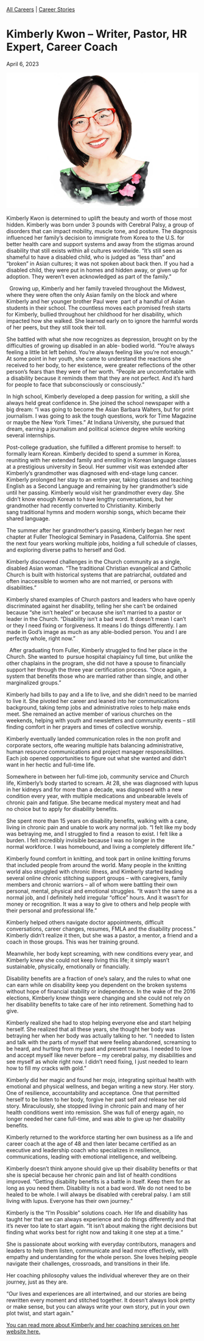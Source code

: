 [//]: # (title: Kimberly Kwon – Writer, Pastor, HR Expert, Career Coach)
[//]: # (url: https://madamambition.com/kimberly-kwon/)
[//]: # (filename: kimberly-kwon.md)
[//]: # (main_image: /articles/images/29-scaled.jpg)

[All Careers](https://madamambition.com/category/career-stories/all-careers/) | [Career Stories](https://madamambition.com/category/career-stories/)

Kimberly Kwon – Writer, Pastor, HR Expert, Career Coach
=======================================================

April 6, 2023

![Kimberly Kwon](/articles/images/29-scaled.jpg "Kimberly Kwon")

Kimberly Kwon is determined to uplift the beauty and worth of those most hidden. Kimberly was born under 3 pounds with Cerebral Palsy, a group of disorders that can impact mobility, muscle tone, and posture. The diagnosis influenced her family’s decision to immigrate from Korea to the U.S. for better health care and support systems and away from the stigmas around disability that still exists within all cultures worldwide. “It’s still seen as shameful to have a disabled child, who is judged as “less than” and “broken” in Asian cultures; it was not spoken about back then. If you had a disabled child, they were put in homes and hidden away, or given up for adoption. They weren’t even acknowledged as part of the family.”

  Growing up, Kimberly and her family traveled throughout the Midwest, where they were often the only Asian family on the block and where Kimberly and her younger brother Paul were  part of a handful of Asian students in their school. The countless moves each promised fresh starts for Kimberly, bullied throughout her childhood for her disability, which impacted how she walked. She learned early on to ignore the harmful words of her peers, but they still took their toll.

She battled with what she now recognizes as depression, brought on by the difficulties of growing up disabled in an able- bodied world. “You’re always feeling a little bit left behind. You’re always feeling like you’re not enough.” At some point in her youth, she came to understand the reactions she received to her body, to her existence, were greater reflections of the other person’s fears than they were of her worth. “People are uncomfortable with a disability because it reminds them that they are not perfect. And it’s hard for people to face that subconsciously or consciously.”

In high school, Kimberly developed a deep passion for writing, a skill she always held great confidence in. She joined the school newspaper with a big dream: “I was going to become the Asian Barbara Walters, but for print journalism. I was going to ask the tough questions, work for Time Magazine or maybe the New York Times.” At Indiana University, she pursued that dream, earning a journalism and political science degree while working several internships.

Post-college graduation, she fulfilled a different promise to herself: to formally learn Korean. Kimberly decided to spend a summer in Korea, reuniting with her extended family and enrolling in Korean language classes at a prestigious university in Seoul. Her summer visit was extended after Kimberly’s grandmother was diagnosed with end-stage lung cancer. Kimberly prolonged her stay to an entire year, taking classes and teaching English as a Second Language and remaining by her grandmother’s side until her passing. Kimberly would visit her grandmother every day. She didn’t know enough Korean to have lengthy conversations, but her grandmother had recently converted to Christianity. Kimberly sang traditional hymns and modern worship songs, which became their shared language.

The summer after her grandmother‘s passing, Kimberly began her next chapter at Fuller Theological Seminary in Pasadena, California. She spent the next four years working multiple jobs, holding a full schedule of classes, and exploring diverse paths to herself and God.

Kimberly discovered challenges in the Church community as a single, disabled Asian woman. “The traditional Christian evangelical and Catholic Church is built with historical systems that are patriarchal, outdated and often inaccessible to women who are not married, or persons with disabilities.”

Kimberly shared examples of Church pastors and leaders who have openly discriminated against her disability, telling her she can’t be ordained because “she isn’t healed” or because she isn’t married to a pastor or leader in the Church. “Disability isn’t a bad word. It doesn’t mean I can’t or they I need fixing or forgiveness. It means I do things differently. I am made in God’s image as much as any able-bodied person. You and I are perfectly whole, right now.”

  After graduating from Fuller, Kimberly struggled to find her place in the Church. She wanted to  pursue hospital chaplaincy full time, but unlike the other chaplains in the program, she did not have a spouse to financially support her through the three year certification process. “Once again, a system that benefits those who are married rather than single, and other marginalized groups.”

Kimberly had bills to pay and a life to live, and she didn’t need to be married to live it. She pivoted her career and leaned into her communications background, taking temp jobs and administrative roles to help make ends meet. She remained an active member of various churches on the weekends, helping with youth and newsletters and community events – still finding comfort in her prayers and times of collective worship.

Kimberly eventually landed communication roles in the non profit and corporate sectors, ofte wearing multiple hats balancing administrative, human resource communications and project manager responsibilities. Each job opened opportunities to figure out what she wanted and didn’t want in her hectic and full-time life.

Somewhere in between her full-time job, community service and Church life, Kimberly’s body started to scream. At 28, she was diagnosed with lupus in her kidneys and for more than a decade, was diagnosed with a new condition every year, with multiple medications and unbearable levels of chronic pain and fatigue. She became medical mystery meat and had no choice but to apply for disability benefits.

She spent more than 15 years on disability benefits, walking with a cane, living in chronic pain and unable to work any normal job. “I felt like my body was betraying me, and I struggled to find a  reason to exist. I felt like a burden. I felt incredibly invisible because I was no longer in the normal workforce. I was homebound, and living a completely different life.”

Kimberly found comfort in knitting, and took part in online knitting forums that included people from around the world. Many people in the knitting world also struggled with chronic illness, and Kimberly started leading several online chronic stitching support groups – with caregivers, family members and chronic warriors – all of whom were battling their own personal, mental, physical and emotional struggles. “It wasn’t the same as a normal job, and I definitely held irregular “office” hours. And it wasn’t for money or recognition. It was a way to give to others and help people with their personal and professional life.”

Kimberly helped others navigate doctor appointments, difficult conversations, career changes, resumes, FMLA and the disability process.” Kimberly didn’t realize it then, but she was a pastor, a mentor, a friend and a coach in those groups. This was her training ground.

Meanwhile, her body kept screaming, with new conditions every year, and Kimberly knew she could not keep living this life; it simply wasn’t sustainable, physically, emotionally or financially.

Disability benefits are a fraction of one’s salary, and the rules to what one can earn while on disability keep you dependent on the broken systems without hope of financial stability or independence. In the wake of the 2016 elections, Kimberly knew things were changing and she could not rely on her disability benefits to take care of her into retirement. Something had to give.

Kimberly realized she had to stop helping everyone else and start helping herself. She realized that all these years, she thought her body was betraying her when her body was actually talking to her. “I needed to listen and talk with the parts of myself that were feeling abandoned, screaming to be heard, and hurting from my past and present traumas. I needed to love and accept myself like never before – my cerebral palsy, my disabilities and see myself as whole right now. I didn’t need fixing, I just needed to learn how to fill my cracks with gold.”

Kimberly did her magic and found her mojo, integrating spiritual health with emotional and physical wellness, and began writing a new story. Her story. One of resilience, accountability and acceptance. One that permitted herself to be listen to her body, forgive her past self and release her old story. Miraculously, she stopped living in chronic pain and many of her health conditions went into remission. She was full of energy again, no longer needed her cane full-time, and was able to give up her disability benefits.

Kimberly returned to the workforce starting her own business as a life and career coach at the age of 48 and then later became certified as an executive and leadership coach who specializes in resilience, communications, leading with emotional intelligence, and wellbeing.

Kimberly doesn’t think anyone should give up their disability benefits or that she is special because her chronic pain and list of health conditions improved. “Getting disability benefits is a battle in itself. Keep them for as long as you need them. Disability is not a bad word. We do not need to be healed to be whole. I will always be disabled with cerebral palsy. I am still living with lupus. Everyone has their own journey.”

Kimberly is the “I’m Possible” solutions coach. Her life and disability has taught her that we can always experience and do things differently and that it’s never too late to start again. “It isn’t about making the right decisions but finding what works best for right now and taking it one step at a time.“

She is passionate about working with everyday contributors, managers and leaders to help them listen, communicate and lead more effectively, with empathy and understanding for the whole person. She loves helping people navigate their challenges, crossroads, and transitions in their life.

Her coaching philosophy values the individual wherever they are on their journey, just as they are.

“Our lives and experiences are all intertwined, and our stories are being rewritten every moment and stitched together. It doesn’t always look pretty or make sense, but you can always write your own story, put in your own plot twist, and start again.”

[You can read more about Kimberly and her coaching services on her website here.](https://resilientleadersolutions.com/)